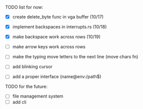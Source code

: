 TODO list for now:

- [x] create delete_byte func in vga buffer (10/17)
- [x] implement backspaces in interrupts.rs (10/18)
- [x] make backspace work across rows (10/19)
- [ ] make arrow keys work across rows
- [ ] make the typing move letters to the next line (move chars fn)
- [ ] add blinking cursor
- [ ] add a proper interface (name@env:/path$)


TODO for the future:
- [ ] file management system
- [ ] add cli